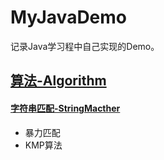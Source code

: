 # MyJavaDemo
记录Java学习程中自己实现的Demo。
## [算法-Algorithm](./Algorithm)
#### [字符串匹配-StringMacther](./Algorithm/StringMatcher.java)
 - 暴力匹配
 - KMP算法
